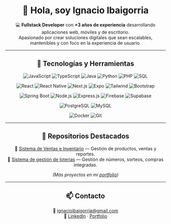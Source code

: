 <div align="center">
  
# 👋 Hola, soy Ignacio Ibaigorria  

💻 **Fullstack Developer** con **+3 años de experiencia** desarrollando aplicaciones web, móviles y de escritorio.  
Apasionado por crear soluciones digitales que sean escalables, mantenibles y con foco en la experiencia de usuario.  

---

## 🚀 Tecnologías y Herramientas

<!-- Lenguajes -->
![JavaScript](https://img.shields.io/badge/JavaScript-F7DF1E?logo=javascript&logoColor=000)
![TypeScript](https://img.shields.io/badge/TypeScript-3178C6?logo=typescript&logoColor=fff)
![Java](https://img.shields.io/badge/Java-007396?logo=java&logoColor=fff)
![Python](https://img.shields.io/badge/Python-3776AB?logo=python&logoColor=fff)
![PHP](https://img.shields.io/badge/PHP-777BB4?logo=php&logoColor=fff)
![SQL](https://img.shields.io/badge/SQL-336791?logo=postgresql&logoColor=fff)

<!-- Frontend -->
![React](https://img.shields.io/badge/React-61DAFB?logo=react&logoColor=000)
![React Native](https://img.shields.io/badge/React%20Native-61DAFB?logo=react&logoColor=000)
![Next.js](https://img.shields.io/badge/Next.js-000000?logo=nextdotjs&logoColor=fff)
![Expo](https://img.shields.io/badge/Expo-000020?logo=expo&logoColor=fff)
![Tailwind](https://img.shields.io/badge/Tailwind-06B6D4?logo=tailwindcss&logoColor=fff)
![Bootstrap](https://img.shields.io/badge/Bootstrap-7952B3?logo=bootstrap&logoColor=fff)

<!-- Backend -->
![Spring Boot](https://img.shields.io/badge/Spring%20Boot-6DB33F?logo=springboot&logoColor=fff)
![Node.js](https://img.shields.io/badge/Node.js-339933?logo=node.js&logoColor=fff)
![Express.js](https://img.shields.io/badge/Express.js-000000?logo=express&logoColor=fff)
![Firebase](https://img.shields.io/badge/Firebase-FFCA28?logo=firebase&logoColor=000)
![Supabase](https://img.shields.io/badge/Supabase-3ECF8E?logo=supabase&logoColor=fff)

<!-- Bases de datos -->
![PostgreSQL](https://img.shields.io/badge/PostgreSQL-4169E1?logo=postgresql&logoColor=fff)
![MySQL](https://img.shields.io/badge/MySQL-4479A1?logo=mysql&logoColor=fff)

<!-- Otros -->
![Docker](https://img.shields.io/badge/Docker-2496ED?logo=docker&logoColor=fff)
![Git](https://img.shields.io/badge/Git-F05032?logo=git&logoColor=fff)

---

## 📂 Repositorios Destacados

🔹 [Sistema de Ventas e Inventario](https://github.com/IgnacioIbaigorria/liss_sin_tacc_desktop) — Gestión de productos, ventas y reportes.  
🔹 [Sistema de gestión de loterías](https://github.com/IgnacioIbaigorria/lottery) — Gestión de números, sorteos, compras integradas.  

*(Más proyectos en mi [portfolio](https://portfolio-ignacio-one.vercel.app/))*  

---

## 📫 Contacto

📧 ignacioibaigorria@gmail.com  
🔗 [LinkedIn](https://www.linkedin.com/in/ignacio-ibaigorria-08a9a9298) · [Portfolio](https://portfolio-ignacio-one.vercel.app/)

</div>
